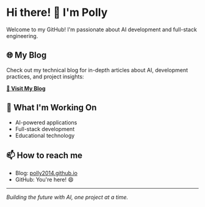 # Hi there! 👋 I'm Polly

Welcome to my GitHub! I'm passionate about AI development and full-stack engineering.

## 🌐 My Blog
Check out my technical blog for in-depth articles about AI, development practices, and project insights:

**[📖 Visit My Blog](https://polly2014.github.io/)**

## 🚀 What I'm Working On
- AI-powered applications
- Full-stack development
- Educational technology

## 📫 How to reach me
- Blog: [polly2014.github.io](https://polly2014.github.io/)
- GitHub: You're here! 😄

---
*Building the future with AI, one project at a time.*
